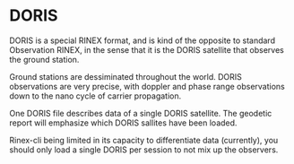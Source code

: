 DORIS
=====

DORIS is a special RINEX format, and is kind of the opposite to
standard Observation RINEX, in the sense that it is the DORIS satellite
that observes the ground station.

Ground stations are dessiminated throughout the world. DORIS observations
are very precise, with doppler and phase range observations down to the nano cycle
of carrier propagation.

One DORIS file describes data of a single DORIS satellite. The geodetic report
will emphasize which DORIS sallites have been loaded.

Rinex-cli being limited in its capacity to differentiate data (currently),
you should only load a single DORIS per session to not mix up the observers.
